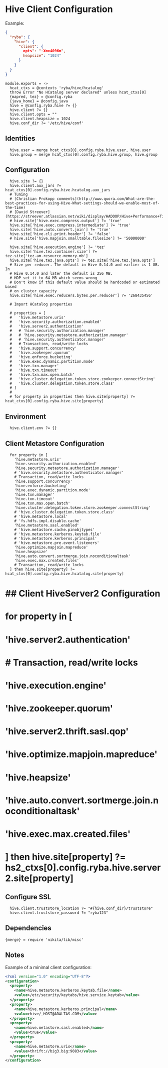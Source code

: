 
# Hive Client Configuration

Example:

```json
{
  "ryba": {
    "hive": {
      "client": {
        opts": "-Xmx4096m",
        heapsize": "1024"
      }
    }
  }
}
```

    module.exports = ->
      hcat_ctxs = @contexts 'ryba/hive/hcatalog'
      throw Error "No HCatalog server declared" unless hcat_ctxs[0]
      {mapred, tez} = @config.ryba 
      {java_home} = @config.java
      hive = @config.ryba.hive ?= {}
      hive.client ?= {}
      hive.client.opts = ""
      hive.client.heapsize = 1024
      hive.conf_dir ?= '/etc/hive/conf'

## Identities

      hive.user = merge hcat_ctxs[0].config.ryba.hive.user, hive.user
      hive.group = merge hcat_ctxs[0].config.ryba.hive.group, hive.group

## Configuration

      hive.site ?= {}
      hive.client.aux_jars ?= hcat_ctxs[0].config.ryba.hive.hcatalog.aux_jars
      # Tuning
      # [Christian Prokopp comments](http://www.quora.com/What-are-the-best-practices-for-using-Hive-What-settings-should-we-enable-most-of-the-time)
      # [David Streever](https://streever.atlassian.net/wiki/display/HADOOP/Hive+Performance+Tips)
      # hive.site['hive.exec.compress.output'] ?= 'true'
      hive.site['hive.exec.compress.intermediate'] ?= 'true'
      hive.site['hive.auto.convert.join'] ?= 'true'
      hive.site['hive.cli.print.header'] ?= 'false'
      # hive.site['hive.mapjoin.smalltable.filesize'] ?= '50000000'

      hive.site['hive.execution.engine'] ?= 'tez'
      hive.site['hive.tez.container.size'] ?= tez.site['tez.am.resource.memory.mb']
      hive.site['hive.tez.java.opts'] ?= tez.site['hive.tez.java.opts']
      # Size per reducer. The default in Hive 0.14.0 and earlier is 1 GB. In
      # Hive 0.14.0 and later the default is 256 MB.
      # HDP set it to 64 MB which seems wrong
      # Don't know if this default value should be hardcoded or estimated based
      # on cluster capacity 
      hive.site['hive.exec.reducers.bytes.per.reducer'] ?= '268435456'

      # Import HCatalog properties

      # properties = [
      #   'hive.metastore.uris'
      #   'hive.security.authorization.enabled'
      #   'hive.server2.authentication'
      #   # 'hive.security.authorization.manager'
      #   # 'hive.security.metastore.authorization.manager'
      #   # 'hive.security.authenticator.manager'
      #   # Transaction, read/write locks
      #   'hive.support.concurrency'
      #   'hive.zookeeper.quorum'
      #   'hive.enforce.bucketing'
      #   'hive.exec.dynamic.partition.mode'
      #   'hive.txn.manager'
      #   'hive.txn.timeout'
      #   'hive.txn.max.open.batch'
      #   'hive.cluster.delegation.token.store.zookeeper.connectString'
      #   'hive.cluster.delegation.token.store.class'
      # ]
      # 
      # for property in properties then hive.site[property] ?= hcat_ctxs[0].config.ryba.hive.site[property]

## Environment

      hive.client.env ?= {}

## Client Metastore Configuration

      for property in [
        'hive.metastore.uris'
        'hive.security.authorization.enabled'
        'hive.security.metastore.authorization.manager'
        # 'hive.security.metastore.authenticator.manager'
        # Transaction, read/write locks
        'hive.support.concurrency'
        'hive.enforce.bucketing'
        'hive.exec.dynamic.partition.mode'
        'hive.txn.manager'
        'hive.txn.timeout'
        'hive.txn.max.open.batch'
        'hive.cluster.delegation.token.store.zookeeper.connectString'
        # 'hive.cluster.delegation.token.store.class'
        # 'hive.metastore.local'
        # 'fs.hdfs.impl.disable.cache'
        'hive.metastore.sasl.enabled'
        # 'hive.metastore.cache.pinobjtypes'
        # 'hive.metastore.kerberos.keytab.file'
        # 'hive.metastore.kerberos.principal'
        # 'hive.metastore.pre.event.listeners'
        'hive.optimize.mapjoin.mapreduce'
        'hive.heapsize'
        'hive.auto.convert.sortmerge.join.noconditionaltask'
        'hive.exec.max.created.files'
        # Transaction, read/write locks
      ] then hive.site[property] ?= hcat_ctxs[0].config.ryba.hive.hcatalog.site[property]
# 
# ## Client HiveServer2 Configuration
# 
#       for property in [
#         'hive.server2.authentication'
#         # Transaction, read/write locks
#         'hive.execution.engine'
#         'hive.zookeeper.quorum'
#         'hive.server2.thrift.sasl.qop'
#         'hive.optimize.mapjoin.mapreduce'
#         'hive.heapsize'
#         'hive.auto.convert.sortmerge.join.noconditionaltask'
#         'hive.exec.max.created.files'
#       ] then hive.site[property] ?= hs2_ctxs[0].config.ryba.hive.server2.site[property]

## Configure SSL

      hive.client.truststore_location ?= "#{hive.conf_dir}/truststore"
      hive.client.truststore_password ?= "ryba123"

## Dependencies

    {merge} = require 'nikita/lib/misc'

## Notes

Example of a minimal client configuration:

```xml
<?xml version="1.0" encoding="UTF-8"?>
<configuration>
  <property>
    <name>hive.metastore.kerberos.keytab.file</name>
    <value>/etc/security/keytabs/hive.service.keytab</value>
  </property>
  <property>
    <name>hive.metastore.kerberos.principal</name>
    <value>hive/_HOST@ADALTAS.COM</value>
  </property>
  <property>
    <name>hive.metastore.sasl.enabled</name>
    <value>true</value>
  </property>
  <property>
    <name>hive.metastore.uris</name>
    <value>thrift://big3.big:9083</value>
  </property>
</configuration>
```
